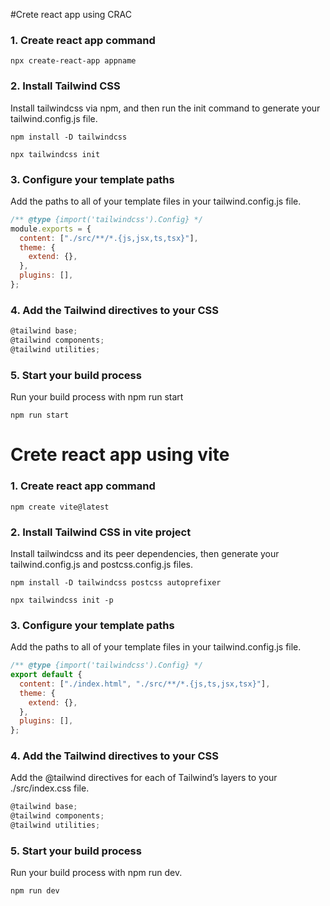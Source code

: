 #Crete react app using CRAC

### 1. Create react app command

```
npx create-react-app appname
```

### 2. Install Tailwind CSS

Install tailwindcss via npm, and then run the init command to generate your tailwind.config.js file.

```
npm install -D tailwindcss
```

```
npx tailwindcss init
```

### 3. Configure your template paths

Add the paths to all of your template files in your tailwind.config.js file.

```js
/** @type {import('tailwindcss').Config} */
module.exports = {
  content: ["./src/**/*.{js,jsx,ts,tsx}"],
  theme: {
    extend: {},
  },
  plugins: [],
};
```

### 4. Add the Tailwind directives to your CSS

```js
@tailwind base;
@tailwind components;
@tailwind utilities;
```

### 5. Start your build process

Run your build process with npm run start

```
npm run start
```

# Crete react app using vite

### 1. Create react app command

```
npm create vite@latest
```

### 2. Install Tailwind CSS in vite project

Install tailwindcss and its peer dependencies, then generate your tailwind.config.js and postcss.config.js files.

```
npm install -D tailwindcss postcss autoprefixer
```

```
npx tailwindcss init -p
```

### 3. Configure your template paths

Add the paths to all of your template files in your tailwind.config.js file.

```js
/** @type {import('tailwindcss').Config} */
export default {
  content: ["./index.html", "./src/**/*.{js,ts,jsx,tsx}"],
  theme: {
    extend: {},
  },
  plugins: [],
};
```

### 4. Add the Tailwind directives to your CSS

Add the @tailwind directives for each of Tailwind’s layers to your ./src/index.css file.

```js
@tailwind base;
@tailwind components;
@tailwind utilities;
```

### 5. Start your build process

Run your build process with npm run dev.

```
npm run dev
```
